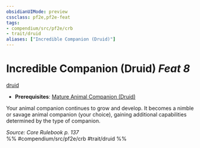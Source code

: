 ```yaml
---
obsidianUIMode: preview
cssclass: pf2e,pf2e-feat
tags:
- compendium/src/pf2e/crb
- trait/druid
aliases: ["Incredible Companion (Druid)"]
---
```

# Incredible Companion (Druid)  *Feat 8*  
[druid](../../Rules/traits/druid.md)  

- **Prerequisites**: [Mature Animal Companion (Druid)](mature-animal-companion-druid.md)

Your animal companion continues to grow and develop. It becomes a nimble or savage animal companion (your choice), gaining additional capabilities determined by the type of companion.

*Source: Core Rulebook p. 137*  
%% #compendium/src/pf2e/crb #trait/druid %%